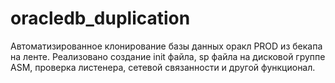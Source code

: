# oracledb_duplication
Автоматизированное клонирование базы данных оракл PROD из бекапа на ленте.
Реализовано создание init файла, sp файла на дисковой группе ASM, проверка листенера, сетевой связанности и другой функционал.
